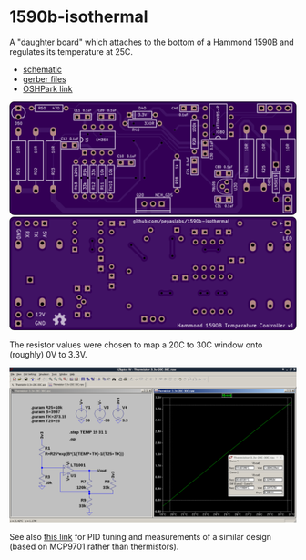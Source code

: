 # 1590b-isothermal

A "daughter board" which attaches to the bottom of a Hammond 1590B and regulates its temperature at 25C.

- [schematic](kicad/releases/v1/isothermal.pdf)
- [gerber files](kicad/releases/v1)
- [OSHPark link](https://oshpark.com/shared_projects/qRlewBCr)

![](kicad/releases/v1/top-large.png)
![](kicad/releases/v1/bottom-large.png)

The resistor values were chosen to map a 20C to 30C window onto (roughly) 0V to 3.3V.

![](ltspice/Thermistor-3.3v-20C-30C.png)

See also [this link](https://github.com/cellularmitosis/logs/tree/master/20180126-25c-chamber-tuning) for PID tuning and measurements of a similar design (based on MCP9701 rather than thermistors).

